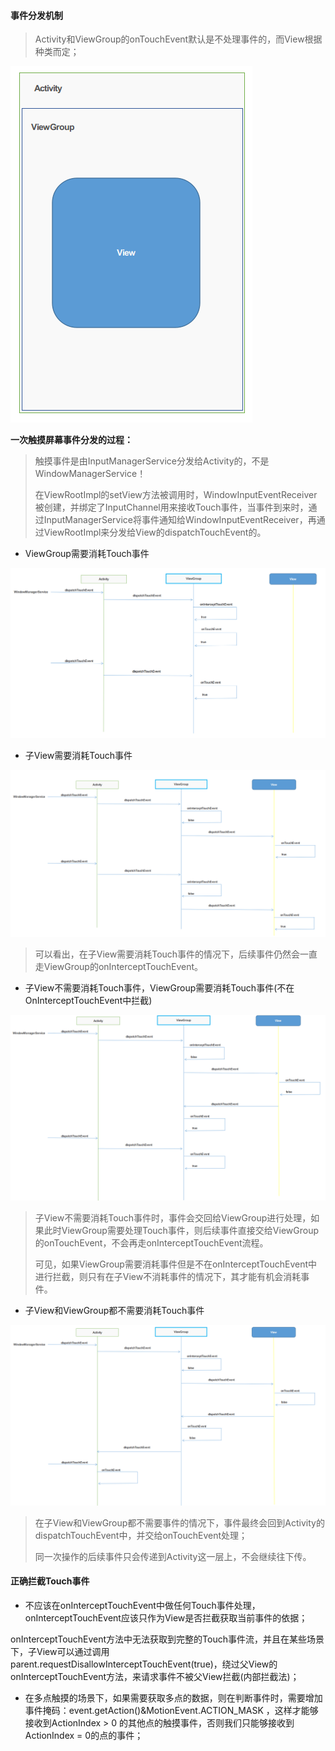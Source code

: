 #### 事件分发机制

> Activity和ViewGroup的onTouchEvent默认是不处理事件的，而View根据种类而定；

![](/assets/事件分发机制.png)

**一次触摸屏幕事件分发的过程：**

> 触摸事件是由InputManagerService分发给Activity的，不是WindowManagerService！
>
> 在ViewRootImpl的setView方法被调用时，WindowInputEventReceiver被创建，并绑定了InputChannel用来接收Touch事件，当事件到来时，通过InputManagerService将事件通知给WindowInputEventReceiver，再通过ViewRootImpl来分发给View的dispatchTouchEvent的。

* ViewGroup需要消耗Touch事件

![](/assets/事件分发1.png)

* 子View需要消耗Touch事件

![](/assets/事件分发2.png)

> 可以看出，在子View需要消耗Touch事件的情况下，后续事件仍然会一直走ViewGroup的onInterceptTouchEvent。

* 子View不需要消耗Touch事件，ViewGroup需要消耗Touch事件\(不在OnInterceptTouchEvent中拦截\)

![](/assets/事件分发4.png)

> 子View不需要消耗Touch事件时，事件会交回给ViewGroup进行处理，如果此时ViewGroup需要处理Touch事件，则后续事件直接交给ViewGroup的onTouchEvent，不会再走onInterceptTouchEvent流程。
>
> 可见，如果ViewGroup需要消耗事件但是不在onInterceptTouchEvent中进行拦截，则只有在子View不消耗事件的情况下，其才能有机会消耗事件。

* 子View和ViewGroup都不需要消耗Touch事件

![](/assets/事件分发5.png)

> 在子View和ViewGroup都不需要事件的情况下，事件最终会回到Activity的dispatchTouchEvent中，并交给onTouchEvent处理；
>
> 同一次操作的后续事件只会传递到Activity这一层上，不会继续往下传。

#### 正确拦截Touch事件

* 不应该在onInterceptTouchEvent中做任何Touch事件处理，onInterceptTouchEvent应该只作为View是否拦截获取当前事件的依据；

onInterceptTouchEvent方法中无法获取到完整的Touch事件流，并且在某些场景下，子View可以通过调用  
parent.requestDisallowInterceptTouchEvent\(true\)，绕过父View的onInterceptTouchEvent方法，来请求事件不被父View拦截\(内部拦截法\)；

* 在多点触摸的场景下，如果需要获取多点的数据，则在判断事件时，需要增加事件掩码：event.getAction\(\)&MotionEvent.ACTION\_MASK ，这样才能够接收到ActionIndex &gt; 0 的其他点的触摸事件，否则我们只能够接收到ActionIndex = 0的点的事件；



